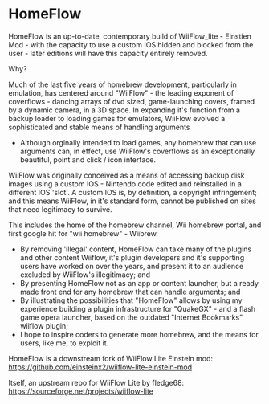 # HomeFlow

HomeFlow is an up-to-date, contemporary build of WiiFlow_lite - Einstien Mod - with the capacity to use a custom IOS hidden and blocked from the user - later editions will have this capacity entirely removed.

Why?

Much of the last five years of homebrew development, particularly in emulation, has centered around "WiiFlow" - the leading exponent of  coverflows - dancing arrays of dvd sized, game-launching covers, framed by a dynamic camera, in a 3D space. 
In expanding it's function from a backup loader to loading games for emulators, WiiFlow evolved a sophisticated and stable means of handling arguments
- Although orginally intended to load games, any homebrew that can use arguments can, in effect, use WiiFlow's coverflows as an exceptionally beautiful, point and click / icon interface.

WiiFlow was originally conceived as a means of accessing backup disk images using a custom IOS - Nintendo code edited and reinstalled in a different IOS 'slot'. A custom IOS is, by definition, a copyright infringement; and this means WiiFlow, in it's standard form, cannot be published on sites that need legitimacy to survive.

This includes the home of the homebrew channel, Wii homebrew portal, and first google hit for "wii homebrew" - Wiibrew.

- By removing 'illegal' content, HomeFlow can take many of the plugins and other content Wiiflow, it's plugin developers and it's supporting users have worked on over the years, and present it to an audience excluded by WiiFlow's illegitimacy; and
- By presenting HomeFlow not as an app or content launcher, but a ready made front end for any homebrew that can handle arguments; and
- By illustrating the possibilities that "HomeFlow" allows by using my experience building a plugin infrastructure for "QuakeGX" - and a flash game opera launcher, based on the outdated "Internet Bookmarks" wiiflow plugin;
- I  hope to inspire coders to generate more homebrew, and the means for users, like me, to exploit it.

HomeFlow is a downstream fork of WiiFlow Lite Einstein mod: https://github.com/einsteinx2/wiiflow-lite-einstein-mod

Itself, an upstream repo for WiiFlow Lite by fledge68: https://sourceforge.net/projects/wiiflow-lite

